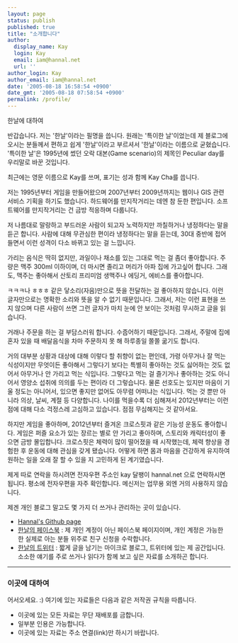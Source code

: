 ```yaml
---
layout: page
status: publish
published: true
title: "소개합니다"
author:
  display_name: Kay
  login: Kay
  email: iam@hannal.net
  url: ''
author_login: Kay
author_email: iam@hannal.net
date: '2005-08-18 16:58:54 +0900'
date_gmt: '2005-08-18 07:58:54 +0900'
permalink: /profile/
---
```


한날에 대하여

반갑습니다. 저는 '한날'이라는 필명을 씁니다. 원래는 '특이한 날'이었는데 제 블로그에 오시는 분들께서 편하고 쉽게 '한날'이라고 부르셔서 '한날'이라는 이름으로 굳혔습니다. '특이한 날'은 1995년에 썼던 오락 대본(Game scenario)의 제목인 Peculiar day를 우리말로 바꾼 것입니다.

최근에는 영문 이름으로 Kay를 쓰며, 표기는 성과 함께 Kay Cha를 씁니다.

저는 1995년부터 게임을 만들어왔으며 2007년부터 2009년까지는 웹이나 GIS 관련 서비스 기획을 하기도 했습니다. 하드웨어를 만지작거리는 데엔 참 둔한 편입니다. 소프트웨어를 만지작거리는 건 금방 적응하며 다룹니다.

저 나름대로 말랑하고 부드러운 사람이 되고자 노력하지만 까칠하거나 냉정하다는 말을 듣곤 합니다. 사람에 대해 무관심한 편이라 냉정하다는 말을 듣는데, 30대 중반에 접어들면서 이런 성격이 다소 바뀌고 있는 걸 느낍니다.

가리는 음식은 딱히 없지만, 과일이나 채소를 있는 그대로 먹는 걸 좀더 좋아합니다. 주량은 맥주 300ml 이하이며, 더 마시면 졸리고 머리가 아파 집에 가고싶어 합니다. 그래도, 맥주는 좋아해서 산토리 프리미엄 생맥주나 에딩거, 에비스를 좋아합니다.

ㅋㅋㅋ나 ㅎㅎㅎ 같은 닿소리(자음)만으로 뜻을 전달하는 걸 좋아하지 않습니다. 이런 글자만으로는 명확한 소리와 뜻을 알 수 없기 때문입니다. 그래서, 저는 이런 표현을 쓰지 않으며 다른 사람이 쓰면 그런 글자가 마치 눈에 안 보이는 것처럼 무시하고 글을 읽습니다.

거래나 주문을 하는 걸 부담스러워 합니다. 수줍어하기 때문입니다. 그래서, 주말에 집에 혼자 있을 때 배달음식을 차마 주문하지 못 해 하루종일 쫄쫄 굶기도 합니다.

거의 대부분 상황과 대상에 대해 이렇다 할 취향이 없는 편인데, 가령 아무거나 잘 먹는 식성이지만 무엇이든 좋아해서 그렇다기 보다는 특별히 좋아하는 것도 싫어하는 것도 없어서 아무거나 안 가리고 먹는 식입니다. 그렇다고 먹는 걸 즐기거나 좋아하는 것도 아니어서 영양소 섭취에 의의를 두는 편이라 더 그렇습니다. 물론 선호도는 있지만 마음이 기울 정도는 아니어서, 있으면 좋지만 없어도 아무렴 어떠냐는 식입니다. 먹는 것 뿐만 아니라 의상, 날씨, 계절 등 다양합니다. 나이를 먹을수록 더 심해져서 2012년부터는 이런 점에 대해 다소 걱정스레 고심하고 있습니다. 점점 무심해지는 것 같아서요.

하지만 게임을 좋아하며, 2012년부터 즐겨온 크로스핏과 같은 기능성 운동도 좋아합니다. 게임은 퍼즐 요소가 있는 장르는 별로 안 가리고 좋아하며, 스토리와 캐릭터성이 좋으면 금방 몰입합니다. 크로스핏은 체력이 많이 떨어졌을 때 시작했는데, 체력 향상을 경험한 후 운동에 대해 관심을 갖게 됐습니다. 어떻게 하면 몸과 마음을 건강하게 유지하여 원하는 일을 오래 잘 할 수 있을 지 고민하게 된 계기였습니다.

제게 따로 연락을 하시려면 전자우편 주소인 kay 달팽이 hannal.net 으로 연락하시면 됩니다. 평소에 전자우편을 자주 확인합니다. 메신저는 업무용 외엔 거의 사용하지 않습니다.

제겐 개인 블로그 말고도 몇 가지 더 쓰거나 관리하는 곳이 있습니다.

- [Hannal's Github page](http://github.com/hannal)
- [한날의 페이스북](http://fb.com/hello.kaycha) : 제 개인 계정이 아닌 페이스북 페이지이며, 개인 계정은 가능한 한 실제로 아는 분들 위주로 친구 신청을 수락합니다.
- [한날의 트위터](http://twitter.com/hannal) : 짧게 글을 남기는 마이크로 블로그, 트위터에 있는 제 공간입니다. 소소한 얘기를 주로 쓰거나 읽다가 함께 보고 싶은 자료를 소개하곤 합니다.


----

### 이곳에 대하여

어서오세요. :) 여기에 있는 자료들은 다음과 같은 저작권 규칙을 따릅니다.

- 이곳에 있는 모든 자료는 무단 재배포를 금합니다.
- 일부분 인용은 가능합니다.
- 이곳에 있는 자료는 주소 연결(link)만 하시기 바랍니다.
